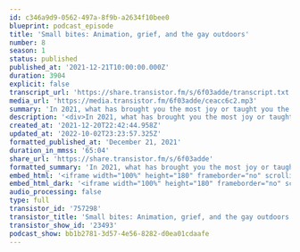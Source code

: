 ```yaml
---
id: c346a9d9-0562-497a-8f9b-a2634f10bee0
blueprint: podcast_episode
title: 'Small bites: Animation, grief, and the gay outdoors'
number: 8
season: 1
status: published
published_at: '2021-12-21T10:00:00.000Z'
duration: 3904
explicit: false
transcript_url: 'https://share.transistor.fm/s/6f03adde/transcript.txt'
media_url: 'https://media.transistor.fm/6f03adde/ceacc6c2.mp3'
summary: 'In 2021, what has brought you the most joy or taught you the greatest lessons? In part one of this "small bites" series, we reflect on these questions and more as we discuss quirky, queer animated characters (2:46), collective grief and learning through loss (23:08), and building a relationship with wilderness in the gay outdoors (47:18). Be sure to come back for another serving of small bites on January 4.'
description: '<div>In 2021, what has brought you the most joy or taught you the greatest lessons? In part one of this "small bites" series, we reflect on these questions and more as we discuss quirky, queer animated characters (2:46), collective grief and learning through loss (23:08), and building a relationship with wilderness in the gay outdoors (47:18). Be sure to come back for another serving of small bites on January 4.</div>'
created_at: '2021-12-20T22:42:44.958Z'
updated_at: '2022-10-02T23:23:57.325Z'
formatted_published_at: 'December 21, 2021'
duration_in_mmss: '65:04'
share_url: 'https://share.transistor.fm/s/6f03adde'
formatted_summary: 'In 2021, what has brought you the most joy or taught you the greatest lessons? In part one of this "small bites" series, we reflect on these questions and more as we discuss quirky, queer animated characters (2:46), collective grief and learning through loss (23:08), and building a relationship with wilderness in the gay outdoors (47:18). Be sure to come back for another serving of small bites on January 4.'
embed_html: '<iframe width="100%" height="180" frameborder="no" scrolling="no" seamless src="https://share.transistor.fm/e/6f03adde"></iframe>'
embed_html_dark: '<iframe width="100%" height="180" frameborder="no" scrolling="no" seamless src="https://share.transistor.fm/e/6f03adde/dark"></iframe>'
audio_processing: false
type: full
transistor_id: '757298'
transistor_title: 'Small bites: Animation, grief, and the gay outdoors'
transistor_show_id: '23493'
podcast_show: bb1b2781-3d57-4e56-8282-d0ea01cdaafe
---
```

